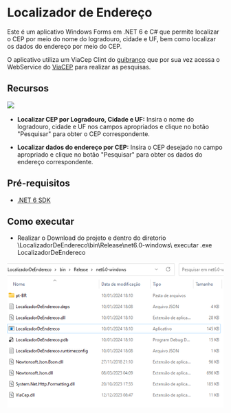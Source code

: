 # Localizador de Endereço

Este é um aplicativo Windows Forms em .NET 6 e C# que permite localizar o CEP por meio do nome do logradouro, cidade e UF, bem como localizar os dados 
do endereço por meio do CEP. <br>

O aplicativo utiliza um ViaCep Clint do [guibranco](https://guibranco.github.io/ViaCEP/) que por sua vez acessa o WebService do [ViaCEP](https://viacep.com.br/) para realizar as pesquisas.

## Recursos
![](iImagens/02.png)

- **Localizar CEP por Logradouro, Cidade e UF:** Insira o nome do logradouro, cidade e UF nos campos apropriados e clique no botão "Pesquisar" para obter o CEP correspondente.

- **Localizar dados do endereço por CEP:** Insira o CEP desejado no campo apropriado e clique no botão "Pesquisar" para obter os dados do endereço correspondente.

## Pré-requisitos

- [.NET 6 SDK](https://dotnet.microsoft.com/download/dotnet/6.0)

## Como executar
 - Realizar o Download do projeto e dentro do diretorio \LocalizadorDeEndereco\bin\Release\net6.0-windows\ executar .exe LocalizadorDeEndereco

 ![](Imagens/01.png)

